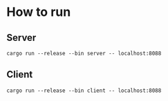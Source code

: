 # How to run
## Server 

``` shell
cargo run --release --bin server -- localhost:8088
```

## Client

``` shell
cargo run --release --bin client -- localhost:8088
```
